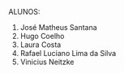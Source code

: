 ALUNOS:

1. José Matheus Santana
2. Hugo Coelho
3. Laura Costa
4. Rafael Luciano Lima da Silva
5. Vinicius Neitzke
